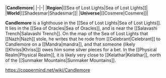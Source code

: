 |**Candlemore**|
|-|-|
|**Region**|[[Sea of Lost Lights\|Sea of Lost Lights]]|
|**World**|[[Shadesmar\|Shadesmar]]|
|**Universe**|[[Cosmere\|Cosmere]]|

**Candlemore** is a lighthouse in the [[Sea of Lost Lights\|Sea of Lost Lights]]. It lies in the [[Sea of Oracles\|Sea of Oracles]], and is near the [[Salavashi Trench\|Salavashi Trench]].
On the map of the Sea of Lost Lights that [[Nazh\|Nazh]] stole, he writes that he rode from [[Celebrant\|Celebrant]] to Candlemore on a [[Mandra\|mandra]], and that someone (likely [[Khriss\|Khriss]]) owes him some silver pieces for a bet.
In the [[Physical Realm\|Physical Realm]], it is likely very close to [[Kelathar\|Kelathar]], north of the [[Sunmaker Mountains\|Sunmaker Mountains]].



https://coppermind.net/wiki/Candlemore